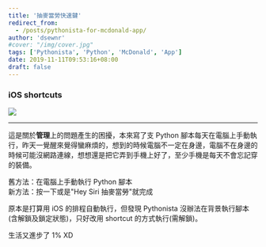 ```yaml
---
title: '抽麥當勞快速鍵'
redirect_from:
  - /posts/pythonista-for-mcdonald-app/
author: 'dsewnr'
#cover: "/img/cover.jpg"
tags: ['Pythonista', 'Python', 'McDonald', 'App']
date: 2019-11-11T09:53:16+08:00
draft: false
---
```


### iOS shortcuts

![](/images/pythonista-for-mcdonald-app.jpg)

---

這是關於**管理**上的問題產生的困擾，本來寫了支 Python 腳本每天在電腦上手動執行，昨天一覺醒來覺得蠻麻煩的，想到的時候電腦不一定在身邊，電腦不在身邊的時候可能沒網路連線，想想還是把它弄到手機上好了，至少手機是每天不會忘記穿的裝備。

舊方法：在電腦上手動執行 Python 腳本  
新方法：按一下或是"Hey Siri 抽麥當勞"就完成

原本是打算用 iOS 的排程自動執行，但發現 Pythonista 沒辦法在背景執行腳本(含解鎖及鎖定狀態)，只好改用 shortcut 的方式執行(需解鎖)。

生活又進步了 1% XD
